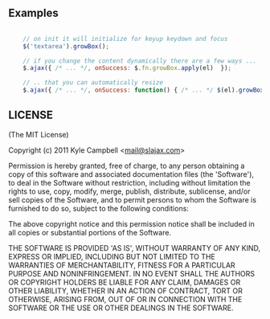 ## Examples

```javascript

    // on init it will initialize for keyup keydown and focus
    $('textarea').growBox();

    // if you change the content dynamically there are a few ways ...
    $.ajax({ /* ... */, onSuccess: $.fn.growBox.apply(el)  });

    // .. that you can automatically resize
    $.ajax({ /* ... */, onSuccess: function() { /* ... */ $(el).growBox(); } });

```

## LICENSE

(The MIT License)

Copyright (c) 2011 Kyle Campbell &lt;mail@slajax.com&gt;

Permission is hereby granted, free of charge, to any person obtaining
a copy of this software and associated documentation files (the
'Software'), to deal in the Software without restriction, including
without limitation the rights to use, copy, modify, merge, publish,
distribute, sublicense, and/or sell copies of the Software, and to
permit persons to whom the Software is furnished to do so, subject to
the following conditions:

The above copyright notice and this permission notice shall be
included in all copies or substantial portions of the Software.

THE SOFTWARE IS PROVIDED 'AS IS', WITHOUT WARRANTY OF ANY KIND,
EXPRESS OR IMPLIED, INCLUDING BUT NOT LIMITED TO THE WARRANTIES OF
MERCHANTABILITY, FITNESS FOR A PARTICULAR PURPOSE AND NONINFRINGEMENT.
IN NO EVENT SHALL THE AUTHORS OR COPYRIGHT HOLDERS BE LIABLE FOR ANY
CLAIM, DAMAGES OR OTHER LIABILITY, WHETHER IN AN ACTION OF CONTRACT,
TORT OR OTHERWISE, ARISING FROM, OUT OF OR IN CONNECTION WITH THE
SOFTWARE OR THE USE OR OTHER DEALINGS IN THE SOFTWARE.
